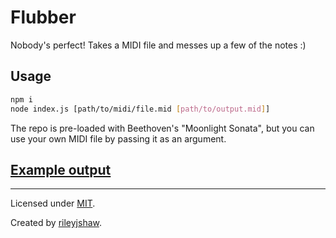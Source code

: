 Flubber
========

Nobody's perfect! Takes a MIDI file and messes up a few of the notes :)

## Usage

```bash
npm i
node index.js [path/to/midi/file.mid [path/to/output.mid]]
```

The repo is pre-loaded with Beethoven's "Moonlight Sonata", but you can use
your own MIDI file by passing it as an argument.

## [Example output](https://www.youtube.com/channel/UCC3eCvOQ2QakJSCMNR14F9g)

-------------------------------------------------------------------------------

Licensed under
[MIT](./LICENSE).

Created by [rileyjshaw](http://rileyjshaw.com/).
